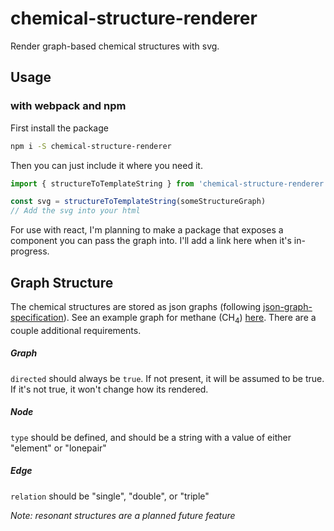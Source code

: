 # chemical-structure-renderer
Render graph-based chemical structures with svg.

## Usage
### with webpack and npm
First install the package
```sh
npm i -S chemical-structure-renderer
```
Then you can just include it where you need it.
```js
import { structureToTemplateString } from 'chemical-structure-renderer';

const svg = structureToTemplateString(someStructureGraph)
// Add the svg into your html
```
For use with react, I'm planning to make a package that exposes a component you can pass the graph into. I'll add a link here when it's in-progress.

## Graph Structure
The chemical structures are stored as json graphs (following [json-graph-specification](https://github.com/jsongraph/json-graph-specification)). See an example graph for methane (CH<sub>4</sub>) [here](./example-structure.json). There are a couple additional requirements.
##### Graph
`directed` should always be `true`. If not present, it will be assumed to be true. If it's not true, it won't change how its rendered.
##### Node
`type` should be defined, and should be a string with a value of either "element" or "lonepair"
##### Edge
`relation` should be "single", "double", or "triple"

*Note: resonant structures are a planned future feature*
